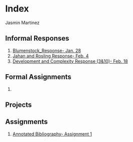 # Index 

Jasmin Martinez 

## Informal Responses

1. [Blumenstock_Response- Jan. 28](https://jrmartinez01.github.io/workshop3/bluemenstock)
2. [Jahan and Rosling Response- Feb. 4](https://github.com/jrmartinez01/workshop3/blob/master/Jahan_and_Rosling_Response)
3. [Development and Complexity Response (3&10)- Feb. 18](https://github.com/jrmartinez01/workshop3/blob/master/Development_and_Complexity_Response.md)

## Formal Assignments 

1. 

## Projects 

## Assignments

 1. [Annotated Bibliography- Assignment 1](https://github.com/jrmartinez01/workshop3/blob/master/Assignment_1.md)
